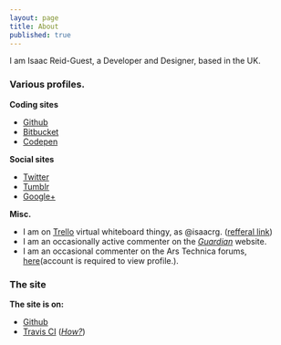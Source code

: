 ```yaml
---
layout: page
title: About
published: true
---
```


I am Isaac Reid-Guest, a Developer and Designer, based in the UK.

### Various profiles.

**Coding sites**

- [Github](http://github.com/isaacrg)
- [Bitbucket](http://bitbucket.org/isaacrg)
- [Codepen](http://codepen.io/isaacrg/)

**Social sites**

- [Twitter](http://twitter.com/isaacreidguest)
- [Tumblr](http://isaacreidguest.tumblr.com/)
- <a rel="author" href="https://plus.google.com/+IsaacReidGuest?rel=author">Google+</a>

**Misc.**

- I am on [Trello](https://trello.com/isaacrg) virtual whiteboard thingy, as @isaacrg. ([refferal link](https://trello.com/isaacrg/recommend))
- I am an occasionally active commenter on the [*Guardian*](https://profile.theguardian.com/user/id/11693340) website.
- I am an occasional commenter on the Ars Technica forums, [here](http://arstechnica.com/civis/memberlist.php?mode=viewprofile&u=348744)(account is required to view profile.).


### The site
	
**The site is on:**

- [Github](https://github.com/isaacrg/isaacrg.github.io/)
- [Travis CI](https://travis-ci.org/isaacrg/isaacrg.github.io)  (*[How?](/2014/10/24/Give-your-Github-pages-some-Travis-CI/)*)

